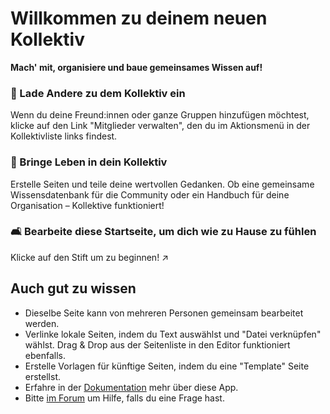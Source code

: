 # Willkommen zu deinem neuen Kollektiv

**Mach' mit, organisiere und baue gemeinsames Wissen auf!**


### 👥 Lade Andere zu dem Kollektiv ein

Wenn du deine Freund:innen oder ganze Gruppen hinzufügen möchtest, klicke auf den Link "Mitglieder verwalten", den du im Aktionsmenü in der Kollektivliste links findest.

### 🌱 Bringe Leben in dein Kollektiv

Erstelle Seiten und teile deine wertvollen Gedanken. Ob eine gemeinsame Wissensdatenbank für die Community oder ein Handbuch für deine Organisation – Kollektive funktioniert!

### 🛋️ Bearbeite diese Startseite, um dich wie zu Hause zu fühlen

Klicke auf den Stift um zu beginnen! ↗️


## Auch gut zu wissen

* Dieselbe Seite kann von mehreren Personen gemeinsam bearbeitet werden.
* Verlinke lokale Seiten, indem du Text auswählst und "Datei verknüpfen" wählst. Drag & Drop aus der Seitenliste in den Editor funktioniert ebenfalls. 
* Erstelle Vorlagen für künftige Seiten, indem du eine "Template" Seite erstellst. 
* Erfahre in der [Dokumentation](https://collectivecloud.gitlab.io/collectives/) mehr über diese App. 
* Bitte [im Forum](https://help.nextcloud.com/c/apps/collectives/174) um Hilfe, falls du eine Frage hast.
